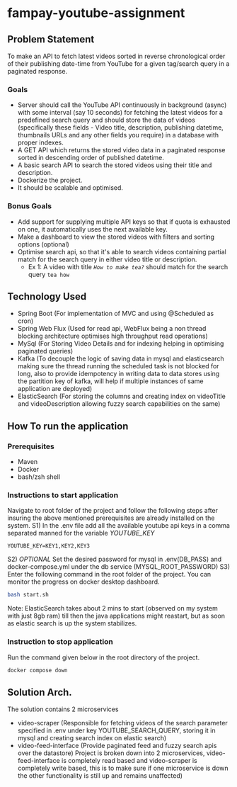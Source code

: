 # fampay-youtube-assignment

## Problem Statement
To make an API to fetch latest videos sorted in reverse chronological order of their publishing date-time from YouTube for a given tag/search query in a paginated response.
### Goals
- Server should call the YouTube API continuously in background (async) with some interval (say 10 seconds) for fetching the latest videos for a predefined search query and should store the data of videos (specifically these fields - Video title, description, publishing datetime, thumbnails URLs and any other fields you require) in a database with proper indexes.
- A GET API which returns the stored video data in a paginated response sorted in descending order of published datetime.
- A basic search API to search the stored videos using their title and description.
- Dockerize the project.
- It should be scalable and optimised.
### Bonus Goals
- Add support for supplying multiple API keys so that if quota is exhausted on one, it automatically uses the next available key.
- Make a dashboard to view the stored videos with filters and sorting options (optional)
- Optimise search api, so that it's able to search videos containing partial match for the search query in either video title or description.
    - Ex 1: A video with title *`How to make tea?`* should match for the search query `tea how`

## Technology Used
- Spring Boot (For implementation of MVC and using @Scheduled as cron)
- Spring Web Flux (Used for read api, WebFlux being a non thread blocking architecture optimises high throughput read operations) 
- MySql (For Storing Video Details and for indexing helping in optimising paginated queries)
- Kafka (To decouple the logic of saving data in mysql and elasticsearch making sure the thread running the scheduled task is not blocked for long, also to provide idempotency in writing data to data stores using the partition key of kafka, will help if multiple instances of same application are deployed)
- ElasticSearch (For storing the columns and creating index on videoTitle and videoDescription allowing fuzzy search capabilities on the same)

## How To run the application
### Prerequisites
- Maven
- Docker
- bash/zsh shell
### Instructions to start application
Navigate to root folder of the project and follow the following steps after insuring the above mentioned prerequisites are already installed on the system.
S1) In the .env file add all the available youtube api keys in a comma separated manned for the variable *YOUTUBE_KEY*
```
YOUTUBE_KEY=KEY1,KEY2,KEY3
```
S2) *OPTIONAL* Set the desired password for mysql in .env(DB_PASS) and docker-compose.yml under the db service (MYSQL_ROOT_PASSWORD)
S3) Enter the following command in the root folder of the project. You can monitor the progress on docker desktop dashboard.
```bash
bash start.sh
```
Note: ElasticSearch takes about 2 mins to start (observed on my system with just 8gb ram) till then the java applications might reastart, but as soon as elastic search is up the system stabilizes.

### Instruction to stop application
Run the command given below in the root directory of the project.
```bash
docker compose down
```

## Solution Arch.
The solution contains 2 microservices
- video-scraper (Responsible for fetching videos of the search parameter specified in .env under key YOUTUBE_SEARCH_QUERY, storing it in mysql and creating search index on elastic search)
- video-feed-interface (Provide paginated feed and fuzzy search apis over the datastore)
Project is broken down into 2 microservices, video-feed-interface is completely read based and video-scraper is completely write based, this is to make sure if one microservice is down the other functionality is still up and remains unaffected)
